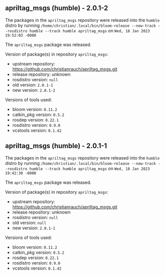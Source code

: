 ## apriltag_msgs (humble) - 2.0.1-2

The packages in the `apriltag_msgs` repository were released into the `humble` distro by running `/home/christian/.local/bin/bloom-release --new-track --rosdistro humble --track humble apriltag_msgs` on `Wed, 18 Jan 2023 19:52:03 -0000`

The `apriltag_msgs` package was released.

Version of package(s) in repository `apriltag_msgs`:

- upstream repository: https://github.com/christianrauch/apriltag_msgs.git
- release repository: unknown
- rosdistro version: `null`
- old version: `2.0.1-1`
- new version: `2.0.1-2`

Versions of tools used:

- bloom version: `0.11.2`
- catkin_pkg version: `0.5.2`
- rosdep version: `0.22.1`
- rosdistro version: `0.9.0`
- vcstools version: `0.1.42`


## apriltag_msgs (humble) - 2.0.1-1

The packages in the `apriltag_msgs` repository were released into the `humble` distro by running `/home/christian/.local/bin/bloom-release --new-track --rosdistro humble --track humble apriltag_msgs` on `Wed, 18 Jan 2023 19:42:30 -0000`

The `apriltag_msgs` package was released.

Version of package(s) in repository `apriltag_msgs`:

- upstream repository: https://github.com/christianrauch/apriltag_msgs.git
- release repository: unknown
- rosdistro version: `null`
- old version: `null`
- new version: `2.0.1-1`

Versions of tools used:

- bloom version: `0.11.2`
- catkin_pkg version: `0.5.2`
- rosdep version: `0.22.1`
- rosdistro version: `0.9.0`
- vcstools version: `0.1.42`


